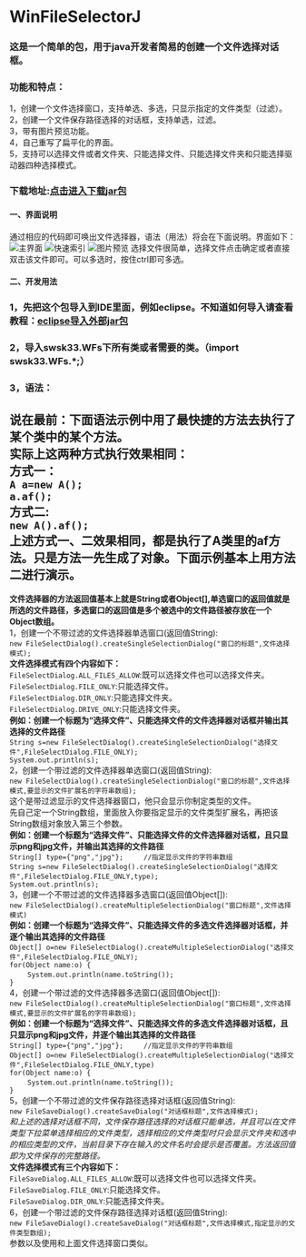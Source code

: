 # WinFileSelectorJ
### 这是一个简单的包，用于java开发者简易的创建一个文件选择对话框。
### 功能和特点：
1，创建一个文件选择窗口，支持单选、多选，只显示指定的文件类型（过滤）。<br>
2，创建一个文件保存路径选择的对话框，支持单选，过滤。<br>
3，带有图片预览功能。<br>
4，自己重写了扁平化的界面。<br>
5，支持可以选择文件或者文件夹、只能选择文件、只能选择文件夹和只能选择驱动器四种选择模式。<br>
### 下载地址:[点击进入下载jar包]()
#### 一、界面说明
通过相应的代码即可唤出文件选择器，语法（用法）将会在下面说明。界面如下：<br>
![主界面](https://file.moetu.org/images/2020/04/22/167dfe41f67dbe32f.jpg)
![快速索引](https://file.moetu.org/images/2020/04/22/2e0c0a878f4b3929c.jpg)
![图片预览]()
选择文件很简单，选择文件点击确定或者直接双击该文件即可。可以多选时，按住ctrl即可多选。<br>
#### 二、开发用法
### 1，先把这个包导入到IDE里面，例如eclipse。不知道如何导入请查看教程：[eclipse导入外部jar包](https://blog.csdn.net/czbqoo01/article/details/72803450)
### 2，导入swsk33.WFs下所有类或者需要的类。（import swsk33.WFs.*;）
### 3，语法：
**说在最前：下面语法示例中用了最快捷的方法去执行了某个类中的某个方法。**<br>
**实际上这两种方式执行效果相同：**<br>
**方式一：**<br>
```A a=new A();```<br>
```a.af();```<br>
**方式二:**<br>
```new A().af();```<br>
**上述方式一、二效果相同，都是执行了A类里的af方法。只是方法一先生成了对象。下面示例基本上用方法二进行演示。**<br>
--------------------------------------------------------------------------------------------------------------------
**文件选择器的方法返回值基本上就是String或者Object[],单选窗口的返回值就是所选的文件路径，多选窗口的返回值是多个被选中的文件路径被存放在一个Object数组。**<br>
1，创建一个不带过滤的文件选择器单选窗口(返回值String):<br>
```new FileSelectDialog().createSingleSelectionDialog("窗口的标题",文件选择模式);```<br>
**文件选择模式有四个内容如下：**<br>
```FileSelectDialog.ALL_FILES_ALLOW```:既可以选择文件也可以选择文件夹。<br>
```FileSelectDialog.FILE_ONLY```:只能选择文件。<br>
```FileSelectDialog.DIR_ONLY```:只能选择文件夹。<br>
```FileSelectDialog.DRIVE_ONLY```:只能选择文件夹。<br>
**例如：创建一个标题为“选择文件”、只能选择文件的文件选择器对话框并输出其选择的文件路径**<br>
```String s=new FileSelectDialog().createSingleSelectionDialog("选择文件",FileSelectDialog.FILE_ONLY);```<br>
```System.out.println(s);```<br>
2，创建一个带过滤的文件选择器单选窗口(返回值String):<br>
```new FileSelectDialog().createSingleSelectionDialog("窗口的标题",文件选择模式,要显示的文件扩展名的字符串数组);```<br>
这个是带过滤显示的文件选择器窗口，他只会显示你制定类型的文件。<br>
先自己定一个String数组，里面放入你要指定显示的文件类型扩展名，再把该String数组对象放入第三个参数。<br>
**例如：创建一个标题为“选择文件”、只能选择文件的文件选择器对话框，且只显示png和jpg文件，并输出其选择的文件路径**<br>
```String[] type={"png","jpg"};		//指定显示文件的字符串数组```<br>
```String s=new FileSelectDialog().createSingleSelectionDialog("选择文件",FileSelectDialog.FILE_ONLY,type);```<br>
```System.out.println(s);```<br>
3，创建一个不带过滤的文件选择器多选窗口(返回值Object[]):<br>
```new FileSelectDialog().createMultipleSelectionDialog("窗口标题",文件选择模式)```<br>
**例如：创建一个标题为“选择文件”、只能选择文件的多选文件选择器对话框，并逐个输出其选择的文件路径**<br>
```Object[] o=new FileSelectDialog().createMultipleSelectionDialog("选择文件",FileSelectDialog.FILE_ONLY);```<br>
```for(Object name:o) {```<br>
&nbsp;&nbsp;&nbsp;&nbsp;&nbsp;&nbsp;&nbsp;&nbsp;```System.out.println(name.toString());```<br>
```}```<br>
4，创建一个带过滤的文件选择器多选窗口(返回值Object[]):<br>
```new FileSelectDialog().createMultipleSelectionDialog("窗口标题",文件选择模式,要显示的文件扩展名的字符串数组);```<br>
**例如：创建一个标题为“选择文件”、只能选择文件的多选文件选择器对话框，且只显示png和jpg文件，并逐个输出其选择的文件路径**<br>
```String[] type={"png","jpg"};		//指定显示文件的字符串数组```<br>
```Object[] o=new FileSelectDialog().createMultipleSelectionDialog("选择文件",FileSelectDialog.FILE_ONLY,type)```<br>
```for(Object name:o) {```<br>
&nbsp;&nbsp;&nbsp;&nbsp;&nbsp;&nbsp;&nbsp;&nbsp;```System.out.println(name.toString());```<br>
```}```<br>
5，创建一个不带过滤的文件保存路径选择对话框(返回值String):<br>
```new FileSaveDialog().createSaveDialog("对话框标题",文件选择模式);```<br>
*和上述的选择对话框不同，文件保存路径选择的对话框只能单选，并且可以在文件类型下拉菜单选择相应的文件类型，选择相应的文件类型时只会显示文件夹和选中的相应类型的文件，当前目录下存在输入的文件名时会提示是否覆盖。方法返回值即为文件保存的完整路径。*<br>
**文件选择模式有三个内容如下：**<br>
```FileSaveDialog.ALL_FILES_ALLOW```:既可以选择文件也可以选择文件夹。<br>
```FileSaveDialog.FILE_ONLY```:只能选择文件。<br>
```FileSaveDialog.DIR_ONLY```:只能选择文件夹。<br>
6，创建一个带过滤的文件保存路径选择对话框(返回值String):<br>
```new FileSaveDialog().createSaveDialog("对话框标题",文件选择模式,指定显示的文件类型数组);```<br>
参数以及使用和上面文件选择窗口类似。<br>